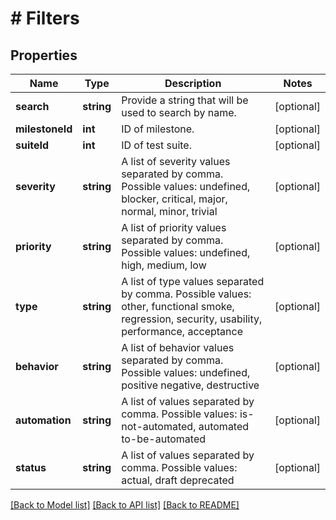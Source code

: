 # # Filters

## Properties

Name | Type | Description | Notes
------------ | ------------- | ------------- | -------------
**search** | **string** | Provide a string that will be used to search by name. | [optional]
**milestoneId** | **int** | ID of milestone. | [optional]
**suiteId** | **int** | ID of test suite. | [optional]
**severity** | **string** | A list of severity values separated by comma. Possible values: undefined, blocker, critical, major, normal, minor, trivial | [optional]
**priority** | **string** | A list of priority values separated by comma. Possible values: undefined, high, medium, low | [optional]
**type** | **string** | A list of type values separated by comma. Possible values: other, functional smoke, regression, security, usability, performance, acceptance | [optional]
**behavior** | **string** | A list of behavior values separated by comma. Possible values: undefined, positive negative, destructive | [optional]
**automation** | **string** | A list of values separated by comma. Possible values: is-not-automated, automated to-be-automated | [optional]
**status** | **string** | A list of values separated by comma. Possible values: actual, draft deprecated | [optional]

[[Back to Model list]](../../README.md#models) [[Back to API list]](../../README.md#endpoints) [[Back to README]](../../README.md)
